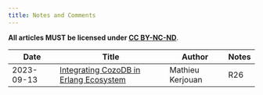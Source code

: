 ```yaml
---
title: Notes and Comments
---
```

**All articles MUST be licensed under [CC
BY-NC-ND](https://creativecommons.org/licenses/by-nc-nd/4.0/)**.

| Date       | Title                       | Author | Notes |
|------------|-----------------------------|--------|-------|
| 2023-09-13 | [Integrating CozoDB in Erlang Ecosystem](0001-integrating-cozodb-in-erlang-ecosystem) | Mathieu Kerjouan | R26



